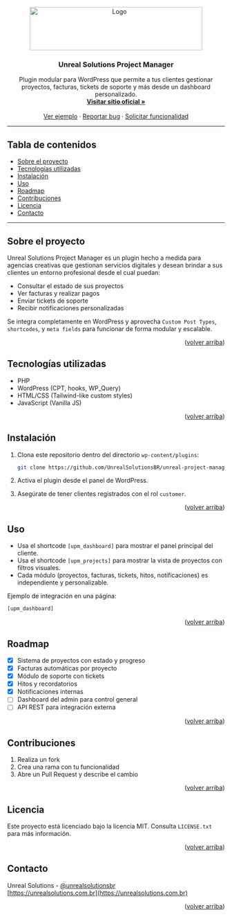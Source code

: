 <a id="readme-top"></a>

<!-- PROJECT LOGO -->

<div align="center">
  <img src="https://unrealsolutions.com.br/wp-content/uploads/2023/07/unreal-solutions-white-logotype.svg" alt="Logo" width="400" height="100">
  <h3 align="center">Unreal Solutions Project Manager</h3>
  <p align="center">
    Plugin modular para WordPress que permite a tus clientes gestionar proyectos, facturas, tickets de soporte y más desde un dashboard personalizado.
    <br />
    <a href="https://unrealsolutions.com.br/"><strong>Visitar sitio oficial »</strong></a>
    <br />
    <br />
    <a href="#usage">Ver ejemplo</a>
    ·
    <a href="#issues">Reportar bug</a>
    ·
    <a href="#roadmap">Solicitar funcionalidad</a>
  </p>
</div>

---

## Tabla de contenidos

* [Sobre el proyecto](#sobre-el-proyecto)
* [Tecnologías utilizadas](#tecnologías-utilizadas)
* [Instalación](#instalación)
* [Uso](#uso)
* [Roadmap](#roadmap)
* [Contribuciones](#contribuciones)
* [Licencia](#licencia)
* [Contacto](#contacto)

---

## Sobre el proyecto

Unreal Solutions Project Manager es un plugin hecho a medida para agencias creativas que gestionan servicios digitales y desean brindar a sus clientes un entorno profesional desde el cual puedan:

* Consultar el estado de sus proyectos
* Ver facturas y realizar pagos
* Enviar tickets de soporte
* Recibir notificaciones personalizadas

Se integra completamente en WordPress y aprovecha `Custom Post Types`, `shortcodes`, y `meta fields` para funcionar de forma modular y escalable.

<p align="right">(<a href="#readme-top">volver arriba</a>)</p>

## Tecnologías utilizadas

* PHP
* WordPress (CPT, hooks, WP\_Query)
* HTML/CSS (Tailwind-like custom styles)
* JavaScript (Vanilla JS)

<p align="right">(<a href="#readme-top">volver arriba</a>)</p>

## Instalación

1. Clona este repositorio dentro del directorio `wp-content/plugins`:

   ```bash
   git clone https://github.com/UnrealSolutionsBR/unreal-project-manager.git
   ```
2. Activa el plugin desde el panel de WordPress.
3. Asegúrate de tener clientes registrados con el rol `customer`.

<p align="right">(<a href="#readme-top">volver arriba</a>)</p>

## Uso

* Usa el shortcode `[upm_dashboard]` para mostrar el panel principal del cliente.
* Usa el shortcode `[upm_projects]` para mostrar la vista de proyectos con filtros visuales.
* Cada módulo (proyectos, facturas, tickets, hitos, notificaciones) es independiente y personalizable.

Ejemplo de integración en una página:

```php
[upm_dashboard]
```

<p align="right">(<a href="#readme-top">volver arriba</a>)</p>

## Roadmap

* [x] Sistema de proyectos con estado y progreso
* [x] Facturas automáticas por proyecto
* [x] Módulo de soporte con tickets
* [x] Hitos y recordatorios
* [x] Notificaciones internas
* [ ] Dashboard del admin para control general
* [ ] API REST para integración externa

<p align="right">(<a href="#readme-top">volver arriba</a>)</p>

## Contribuciones

1. Realiza un fork
2. Crea una rama con tu funcionalidad
3. Abre un Pull Request y describe el cambio

<p align="right">(<a href="#readme-top">volver arriba</a>)</p>

## Licencia

Este proyecto está licenciado bajo la licencia MIT. Consulta `LICENSE.txt` para más información.

<p align="right">(<a href="#readme-top">volver arriba</a>)</p>

## Contacto

Unreal Solutions - [@unrealsolutionsbr](https://www.instagram.com/unrealsolutionsbr) <br/>
[https://unrealsolutions.com.br](https://unrealsolutions.com.br)

<p align="right">(<a href="#readme-top">volver arriba</a>)</p>
